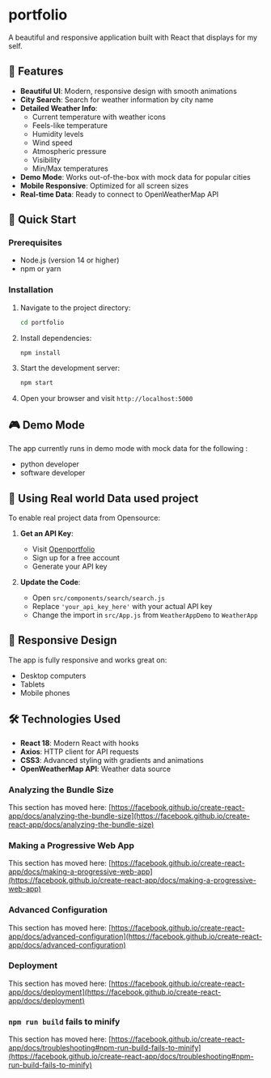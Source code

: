 # portfolio

A beautiful and responsive  application built with React that displays for my self.

## 🌟 Features

- **Beautiful UI**: Modern, responsive design with smooth animations
- **City Search**: Search for weather information by city name
- **Detailed Weather Info**:
  - Current temperature with weather icons
  - Feels-like temperature
  - Humidity levels
  - Wind speed
  - Atmospheric pressure
  - Visibility
  - Min/Max temperatures
- **Demo Mode**: Works out-of-the-box with mock data for popular cities
- **Mobile Responsive**: Optimized for all screen sizes
- **Real-time Data**: Ready to connect to OpenWeatherMap API

## 🚀 Quick Start

### Prerequisites
- Node.js (version 14 or higher)
- npm or yarn

### Installation

1. Navigate to the project directory:
   ```bash
   cd portfolio
   ```

2. Install dependencies:
   ```bash
   npm install
   ```

3. Start the development server:
   ```bash
   npm start
   ```

4. Open your browser and visit `http://localhost:5000`

## 🎮 Demo Mode

The app currently runs in demo mode with mock data for the following :
- python developer
- software developer


## 🔑 Using Real world  Data used project

To enable real project data from Opensource:

1. **Get an API Key**:
   - Visit [Openportfolio](https://openportfolio.org/api)
   - Sign up for a free account
   - Generate your API key

2. **Update the Code**:
   - Open `src/components/search/search.js`
   - Replace `'your_api_key_here'` with your actual API key
   - Change the import in `src/App.js` from `WeatherAppDemo` to `WeatherApp`

## 📱 Responsive Design

The app is fully responsive and works great on:
- Desktop computers
- Tablets
- Mobile phones

## 🛠️ Technologies Used

- **React 18**: Modern React with hooks
- **Axios**: HTTP client for API requests
- **CSS3**: Advanced styling with gradients and animations
- **OpenWeatherMap API**: Weather data source

### Analyzing the Bundle Size

This section has moved here: [https://facebook.github.io/create-react-app/docs/analyzing-the-bundle-size](https://facebook.github.io/create-react-app/docs/analyzing-the-bundle-size)

### Making a Progressive Web App

This section has moved here: [https://facebook.github.io/create-react-app/docs/making-a-progressive-web-app](https://facebook.github.io/create-react-app/docs/making-a-progressive-web-app)

### Advanced Configuration

This section has moved here: [https://facebook.github.io/create-react-app/docs/advanced-configuration](https://facebook.github.io/create-react-app/docs/advanced-configuration)

### Deployment

This section has moved here: [https://facebook.github.io/create-react-app/docs/deployment](https://facebook.github.io/create-react-app/docs/deployment)

### `npm run build` fails to minify

This section has moved here: [https://facebook.github.io/create-react-app/docs/troubleshooting#npm-run-build-fails-to-minify](https://facebook.github.io/create-react-app/docs/troubleshooting#npm-run-build-fails-to-minify)








 
 